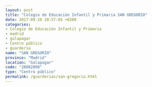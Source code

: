 ```yaml
---
layout: post
title: "Colegio de Educación Infantil y Primaria SAN GREGORIO"
date: 2017-09-20 20:57:05 +0200
categories:
- Colegio de Educación Infantil y Primaria
- madrid
- galapagar
- Centro público
- guarderia
name: "SAN GREGORIO"
province: "Madrid"
location: "Galapagar"
code: "28002890"
type: "Centro público"
permalink: /guarderias/san-gregorio.html
---
```

